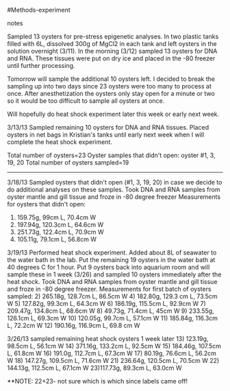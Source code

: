 #Methods-experiment


notes     

Sampled 13 oysters for pre-stress epigenetic analyses.  In two plastic tanks filled with 6L, dissolved 300g of MgCl2 in each tank and left oysters in the solution overnight (3/11).  In the morning (3/12) sampled 13 oysters for DNA and RNA.  These tissues were put on dry ice and placed in the -80 freezer until further processing.

Tomorrow will sample the additional 10 oysters left.  I decided to break the sampling up into two days since 23 oysters were too many to process at once.  After anesthetization the oysters only stay open for a minute or two so it would be too difficult to sample all oysters at once.  

Will hopefully do heat shock experiment later this week or early next week.

3/13/13
Sampled remaining 10 oysters for DNA and RNA tissues.  Placed oysters in net bags in Kristian's tanks until early next week when I will complete the heat shock experiment.  


Total number of oysters=23
Oyster samples that didn't open: oyster #1, 3, 19, 20
Total number of oysters sampled=19


---
3/18/13
Sampled oysters that didn't open (#1, 3, 19, 20) in case we decide to do additional analyses on these samples.  Took DNA and RNA samples from oyster mantle and gill tissue and froze in -80 degree freezer
Measurements for oysters that didn't open:
1) 159.75g, 99cm L, 70.4cm W
3) 197.94g, 120.3cm L, 64.6cm W
19) 251.73g, 122.4cm L, 70.9cm W
20) 105.11g, 79.1cm L, 56.8cm W

3/19/13
Performed heat shock experiment.  Added about 8L of seawater to the water bath in the lab.  Put the remaining 19 oysters in the water bath at 40 degrees C for 1 hour.  Put 9 oysters back into aquarium room and will sample these in 1 week (3/26) and sampled 10 oysters immediately after the heat shock.  Took DNA and RNA samples from oyster mantle and gill tissue and froze in -80 degree freezer.
Measurements for first batch of oysters sampled:
2) 265.18g, 128.7cm L, 86.5cm W
4) 182.80g, 129.3 cm L, 73.5cm W
5) 127.82g, 99.3cm L, 64.3cm W
6) 186.19g, 115.5cm L, 92.9cm W
7) 209.47g, 134.8cm L, 68.6cm W
8) 49.73g, 71.4cm L, 45cm W
9) 233.55g, 126.1cm L, 69.3cm W
10) 120.05g, 99.7cm L, 57.1cm W
11) 185.84g, 116.3cm L, 72.2cm W
12) 190.16g, 116.9cm L, 69.8 cm W

3/26/13 sampled remaining heat shock oysters 1 week later
13) 123.19g, 98.5cm L, 56.1cm W
14) 371.16g, 133.2cm L, 92.5cm W
15) 184.46g, 107.5cm L, 61.8cm W
16) 191.0g, 112.7cm L, 67.3cm W
17) 80.19g, 76.6cm L, 56.2cm W
18) 147.27g, 109.5cm L, 71.6cm W
21) 236.64g, 120.5cm L, 70.5cm W
22) 144.13g, 112.5cm L, 67.1cm W
23)117.73g, 89.3cm L, 63.0cm W

**NOTE: 22+23- not sure which is which since labels came off!